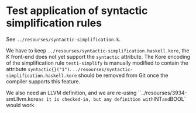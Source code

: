 # Test application of syntactic simplification rules

See `../resourses/syntactic-simplification.k`.

We have to keep `../resourses/syntactic-simplification.haskell.kore`, the K front-end does not yet support the `syntactic` attribute. The Kore encoding of the simplification rule `test1-simplify` is manually modified to contain the attribute `syntactic{}("1")`. `../resourses/syntactic-simplification.haskell.kore` should be removed from Git once the compiler supports this feature.

We also need an LLVM definition, and we are re-using ``../resourses/3934-smt.llvm.kore` as it is checked-in, but any definition with `INT` and `BOOL` would work.
